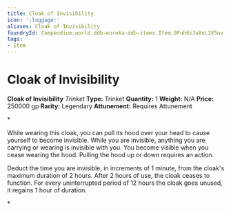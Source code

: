 ```yaml
---
title: Cloak of Invisibility
icon: ':luggage:'
aliases: Cloak of Invisibility
foundryId: Compendium.world.ddb-eureka-ddb-items.Item.9Fuh6iJwXnL3X5nv
tags:
- Item
---
```


# Cloak of Invisibility

**Cloak of Invisibility**
_Trinket_
**Type:** Trinket
**Quantity:** 1
**Weight:** N/A
**Price:** 250000 gp
**Rarity:** Legendary
**Attunement:** Requires Attunement

*<p>While wearing this cloak, you can pull its hood over your head to cause yourself to become invisible. While you are invisible, anything you are carrying or wearing is invisible with you. You become visible when you cease wearing the hood. Pulling the hood up or down requires an action.

Deduct the time you are invisible, in increments of 1 minute, from the cloak's maximum duration of 2 hours. After 2 hours of use, the cloak ceases to function. For every uninterrupted period of 12 hours the cloak goes unused, it regains 1 hour of duration. </p>*